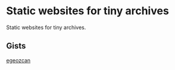 # Static websites for tiny archives

Static websites for tiny archives.

## Gists
[egeozcan](https://gist.github.com/yonas/1dc71044c821de46986e6948ec2a7dc7)
